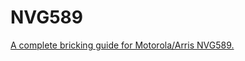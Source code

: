 # NVG589
[A complete bricking guide for Motorola/Arris NVG589.](https://github.com/MakiseKurisu/NVG589/wiki)
